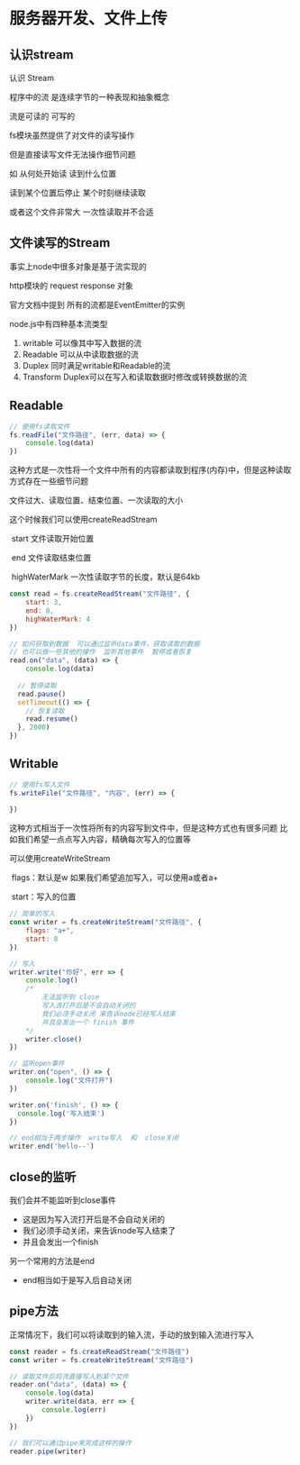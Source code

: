 # 服务器开发、文件上传

## 认识stream

认识 Stream

程序中的流	是连续字节的一种表现和抽象概念

流是可读的	可写的

fs模块虽然提供了对文件的读写操作

但是直接读写文件无法操作细节问题

如 从何处开始读	读到什么位置

读到某个位置后停止	某个时刻继续读取

或者这个文件非常大 一次性读取并不合适

## 文件读写的Stream

事实上node中很多对象是基于流实现的

http模块的 request response 对象

官方文档中提到 所有的流都是EventEmitter的实例

node.js中有四种基本流类型

1. writable	可以像其中写入数据的流
2. Readable    可以从中读取数据的流
3. Duplex    同时满足writable和Readable的流
4. Transform    Duplex可以在写入和读取数据时修改或转换数据的流

## Readable

```javascript
// 使用fs读取文件
fs.readFile("文件路径", (err, data) => {
    console.log(data)
})
```

这种方式是一次性将一个文件中所有的内容都读取到程序(内存)中，但是这种读取方式存在一些细节问题

文件过大、读取位置、结束位置、一次读取的大小

这个时候我们可以使用createReadStream

​	start	文件读取开始位置

​	end	文件读取结束位置

​	highWaterMark	一次性读取字节的长度，默认是64kb

```javascript
const read = fs.createReadStream("文件路径", {
    start: 3,
    end: 8,
    highWaterMark: 4
})

// 如何获取到数据	可以通过监听data事件，获取读取的数据
// 也可以做一些其他的操作	监听其他事件	暂停或者恢复
read.on("data", (data) => {
    console.log(data)
    
  // 暂停读取
  read.pause()
  setTimeout(() => {
    // 恢复读取
    read.resume()
  }, 2000)
})
```

## Writable

```javascript
// 使用fs写入文件
fs.writeFile("文件路径", "内容", (err) => {
    
})
```

这种方式相当于一次性将所有的内容写到文件中，但是这种方式也有很多问题
比如我们希望一点点写入内容，精确每次写入的位置等

可以使用createWriteStream

​	flags：默认是w	如果我们希望追加写入，可以使用a或者a+

​	start：写入的位置

```javascript
// 简单的写入
const writer = fs.createWriteStream("文件路径", {
    flags: "a+",
    start: 8
})

// 写入
writer.write("你好", err => {
    console.log()
    /*
    	无法监听到 close
    	写入流打开后是不会自动关闭的
    	我们必须手动关闭 来告诉node已经写入结束
    	并且会发出一个 finish 事件
    */
    writer.close()
})

// 监听open事件
writer.on("open", () => {
    console.log("文件打开")
})

writer.on('finish', () => {
  console.log('写入结束')
})

// end相当于两步操作  write写入  和  close关闭
writer.end('hello--')
```

## close的监听

我们会并不能监听到close事件

* 这是因为写入流打开后是不会自动关闭的
* 我们必须手动关闭，来告诉node写入结束了
* 并且会发出一个finish

另一个常用的方法是end

* end相当如于是写入后自动关闭

## pipe方法

正常情况下，我们可以将读取到的输入流，手动的放到输入流进行写入

```javascript
const reader = fs.createReadStream("文件路径")
const writer = fs.createWriteStream("文件路径")

// 读取文件后将流直接写入到某个文件
reader.on("data", (data) => {
    console.log(data)
    writer.write(data, err => {
        console.log(err)
    })
})

// 我们可以通过pipe来完成这样的操作
reader.pipe(writer)
```


